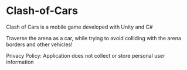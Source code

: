 # Clash-of-Cars
Clash of Cars is a mobile game developed with Unity and C#


Traverse the arena as a car, while trying to avoid colliding with the arena borders and other vehicles!

Privacy Policy:
Application does not collect or store personal user information
